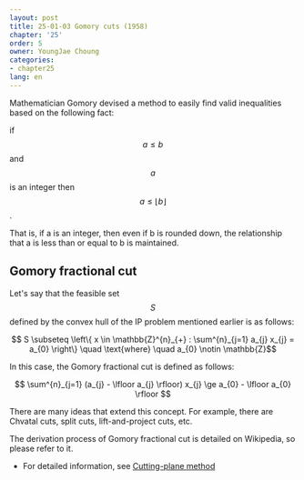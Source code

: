 ```yaml
---
layout: post
title: 25-01-03 Gomory cuts (1958)
chapter: '25'
order: 5
owner: YoungJae Choung
categories:
- chapter25
lang: en
---
```


Mathematician Gomory devised a method to easily find valid inequalities based on the following fact:
>
if $$a \le b$$ and $$a$$ is an integer then $$a \le \lfloor b \rfloor$$.

That is, if a is an integer, then even if b is rounded down, the relationship that a is less than or equal to b is maintained.

## Gomory fractional cut
Let's say that the feasible set $$S$$ defined by the convex hull of the IP problem mentioned earlier is as follows:

$$ S \subseteq \left\{ x \in \mathbb{Z}^{n}_{+} : \sum^{n}_{j=1} a_{j} x_{j} = a_{0} \right\} \quad \text{where} \quad  a_{0} \notin \mathbb{Z}$$

In this case, the Gomory fractional cut is defined as follows:

$$ \sum^{n}_{j=1} (a_{j} - \lfloor a_{j} \rfloor) x_{j} \ge a_{0} -  \lfloor a_{0} \rfloor $$

There are many ideas that extend this concept. For example, there are Chvatal cuts, split cuts, lift-and-project cuts, etc.

The derivation process of Gomory fractional cut is detailed on Wikipedia, so please refer to it.

* For detailed information, see [Cutting-plane method](https://en.wikipedia.org/wiki/Cutting-plane_method)